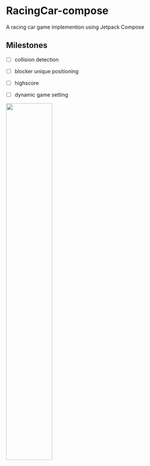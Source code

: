 # RacingCar-compose
A racing car game implemention using Jetpack Compose

## Milestones
- [ ] collision detection
- [ ] blocker unique positioning
- [ ] highscore
- [ ] dynamic game setting


 <img src="https://github.com/behnawwm/RacingCar-compose/assets/61078796/6c65d224-cd24-4310-af39-c63905b7c56e" width="50%" >


